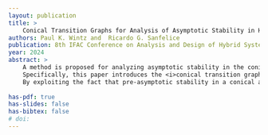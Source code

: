 ```yaml
---
layout: publication
title: > 
    Conical Transition Graphs for Analysis of Asymptotic Stability in Hybrid Dynamical Systems
authors: Paul K. Wintz and  Ricardo G. Sanfelice
publication: 8th IFAC Conference on Analysis and Design of Hybrid Systems (In Press)
year: 2024
abstract: >
    A method is proposed for analyzing asymptotic stability in the conical approximation of a hybrid system.
    Specifically, this paper introduces the <i>conical transition graph</i> (CTG) to simplify the analysis of asymptotic stability in conical approximations by converting solutions to a hybrid system into walks through a discrete graph.
    By exploiting the fact that pre-asymptotic stability in a conical approximation implies pre-asymptotic stability in the original system, a CTG-based approach can establish asymptotic stability in hybrid systems that have nonlinear flow maps and jump maps without needing to construct a Lyapunov function.
    
has-pdf: true
has-slides: false
has-bibtex: false
# doi: 
---
```


